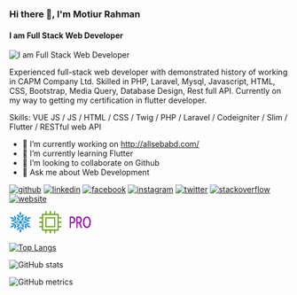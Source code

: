 ### Hi there 👋, I'm Motiur Rahman
#### I am Full Stack Web Developer
![I am Full Stack Web Developer](https://scontent.fdac157-1.fna.fbcdn.net/v/t39.30808-6/351193652_635665195093869_1582253621192509052_n.jpg?_nc_cat=101&ccb=1-7&_nc_sid=5f2048&_nc_ohc=SAfjEp2zvHoQ7kNvgEUBGWv&_nc_ht=scontent.fdac157-1.fna&cb_e2o_trans=q&oh=00_AYALxxkw4dEMA-hbcV0eRcpOD1QbPA0aZEPmtukJ5bOpnQ&oe=6648F4AF)

Experienced full-stack web developer with demonstrated history of working in CAPM Company Ltd. Skilled in PHP, Laravel, Mysql, Javascript, HTML, CSS, Bootstrap, Media Query, Database Design, Rest full API. Currently on my way to getting my certification in flutter developer.

Skills: VUE JS / JS / HTML / CSS / Twig / PHP / Laravel / Codeigniter / Slim / Flutter / RESTful web API

- 🔭 I’m currently working on http://allsebabd.com/ 
- 🌱 I’m currently learning Flutter 
- 👯 I’m looking to collaborate on Github 
- 💬 Ask me about Web Development 


[<img src='https://cdn.jsdelivr.net/npm/simple-icons@3.0.1/icons/github.svg' alt='github' height='40'>](https://github.com/Emon943)  [<img src='https://cdn.jsdelivr.net/npm/simple-icons@3.0.1/icons/linkedin.svg' alt='linkedin' height='40'>](https://www.linkedin.com/in/motiur-rahman/)  [<img src='https://cdn.jsdelivr.net/npm/simple-icons@3.0.1/icons/facebook.svg' alt='facebook' height='40'>](https://www.facebook.com/motiur.emon)  [<img src='https://cdn.jsdelivr.net/npm/simple-icons@3.0.1/icons/instagram.svg' alt='instagram' height='40'>](https://www.instagram.com/motiur-rahman/)  [<img src='https://cdn.jsdelivr.net/npm/simple-icons@3.0.1/icons/twitter.svg' alt='twitter' height='40'>](https://twitter.com/motiur-rahman)  [<img src='https://cdn.jsdelivr.net/npm/simple-icons@3.0.1/icons/stackoverflow.svg' alt='stackoverflow' height='40'>](https://stackoverflow.com/users/motiur.emon)  [<img src='https://cdn.jsdelivr.net/npm/simple-icons@3.0.1/icons/icloud.svg' alt='website' height='40'>](http://allsebabd.com/)  

<a href='https://archiveprogram.github.com/'><img src='https://raw.githubusercontent.com/acervenky/animated-github-badges/master/assets/acbadge.gif' width='40' height='40'></a> <a href='https://docs.github.com/en/developers'><img src='https://raw.githubusercontent.com/acervenky/animated-github-badges/master/assets/devbadge.gif' width='40' height='40'></a> <a href='https://github.com/pricing'><img src='https://raw.githubusercontent.com/acervenky/animated-github-badges/master/assets/pro.gif' width='40' height='40'></a> 

[![Top Langs](https://github-readme-stats.vercel.app/api/top-langs/?username=Emon943)](https://github.com/anuraghazra/github-readme-stats)

![GitHub stats](https://github-readme-stats.vercel.app/api?username=Emon943&show_icons=true&count_private=true)  


![GitHub metrics](https://metrics.lecoq.io/Emon943)  


